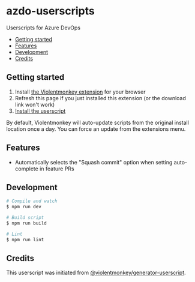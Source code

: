 # azdo-userscripts

Userscripts for Azure DevOps

<!-- START doctoc generated TOC please keep comment here to allow auto update -->
<!-- DON'T EDIT THIS SECTION, INSTEAD RE-RUN doctoc TO UPDATE -->

- [Getting started](#getting-started)
- [Features](#features)
- [Development](#development)
- [Credits](#credits)

<!-- END doctoc generated TOC please keep comment here to allow auto update -->

## Getting started

1. Install [the Violentmonkey extension](https://violentmonkey.github.io/) for your browser
2. Refresh this page if you just installed this extension (or the download link won't work)
3. [Install the userscript](#todo)

By default, Violentmonkey will auto-update scripts from the original install location once a day. You can force an update from the extensions menu.

## Features

- Automatically selects the "Squash commit" option when setting auto-complete in feature PRs

## Development

``` sh
# Compile and watch
$ npm run dev

# Build script
$ npm run build

# Lint
$ npm run lint
```

## Credits

This userscript was initiated from [@violentmonkey/generator-userscript](https://github.com/violentmonkey/generator-userscript).
